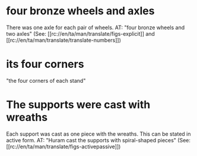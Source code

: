 # four bronze wheels and axles

There was one axle for each pair of wheels. AT: "four bronze wheels and two axles" (See: [[rc://en/ta/man/translate/figs-explicit]] and [[rc://en/ta/man/translate/translate-numbers]])

# its four corners

"the four corners of each stand"

# The supports were cast with wreaths

Each support was cast as one piece with the wreaths. This can be stated in active form. AT: "Huram cast the supports with spiral-shaped pieces" (See: [[rc://en/ta/man/translate/figs-activepassive]])


